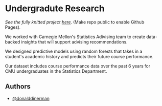 
# Undergradute Research


*See the fully knitted project [here](https://donald-dinerman.github.io/Undergraduate-Research/)*. (Make repo public to enable Github Pages).

We worked with Carnegie Mellon's Statistics Adivising
team to create data-backed insights that will support
advising recommendations.

We designed predictive models using random forests 
that takes in a student's academic history and predicts 
their future course performance.

Our dataset includes course performance data
over the past 6 years for CMU undergraduates
in the Statistics Department.


## Authors

- [@donalddinerman](https://github.com/Donald-Dinerman)

